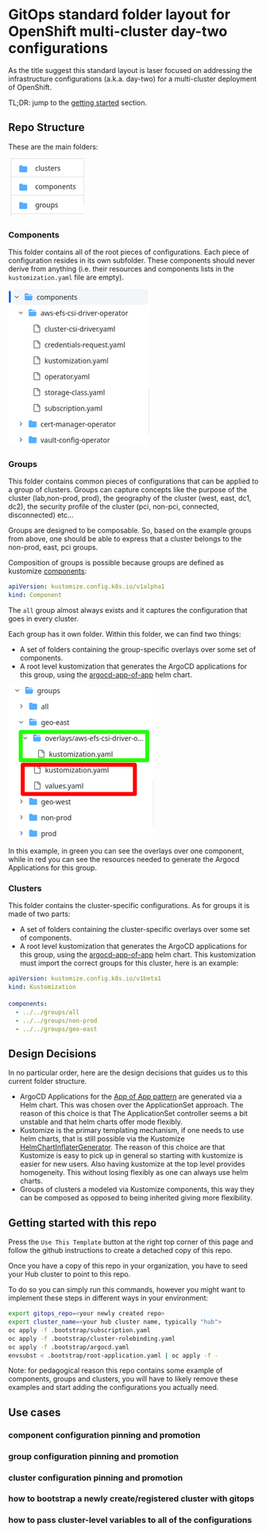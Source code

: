 # GitOps standard folder layout for OpenShift multi-cluster day-two configurations

As the title suggest this standard layout is laser focused on addressing the infrastructure configurations (a.k.a. day-two) for a multi-cluster deployment of OpenShift.

TL;DR: jump to the [getting started](#getting-started-with-this-repo) section.

## Repo Structure

These are the main folders:

![Folders](.docs/media/folders.png "Folders")

### Components

This folder contains all of the root pieces of configurations. Each piece of configuration resides in its own subfolder. These components should never derive from anything (i.e. their resources and components lists in the `kustomization.yaml` file are empty).

![Components](.docs/media/components.png "Components")

### Groups

This folder contains common pieces of configurations that can be applied to a group of clusters. Groups can capture concepts like the purpose of the cluster (lab,non-prod, prod), the geography of the cluster (west, east, dc1, dc2), the security profile of the cluster (pci, non-pci, connected, disconnected) etc...

Groups are designed to be composable. So, based on the example groups from above, one should be able to express that a cluster belongs to the non-prod, east, pci groups.

Composition of groups is possible because groups are defined as kustomize [components](https://kubectl.docs.kubernetes.io/references/kustomize/kustomization/components/):

```yaml
apiVersion: kustomize.config.k8s.io/v1alpha1
kind: Component
```

The `all` group almost always exists and it captures the configuration that goes in every cluster.

Each group has it own folder. Within this folder, we can find two things: 

- A set of folders containing the group-specific overlays over some set of components.
- A root level kustomization that generates the ArgoCD applications for this group, using the [argocd-app-of-app](.helm/charts/argocd-app-of-app/) helm chart.

![Groups](.docs/media/groups.png "Groups")

In this example, in green you can see the overlays over one component, while in red you can see the resources needed to generate the Argocd Applications for this group.

### Clusters

This folder contains the cluster-specific configurations. As for groups it is made of two parts:

- A set of folders containing the cluster-specific overlays over some set of components.
- A root level kustomization that generates the ArgoCD applications for this group, using the [argocd-app-of-app](.helm/charts/argocd-app-of-app/) helm chart. This kustomization must import the correct groups for this cluster, here is an example:

```yaml
apiVersion: kustomize.config.k8s.io/v1beta1
kind: Kustomization

components:
  - ../../groups/all
  - ../../groups/non-prod
  - ../../groups/geo-east
```

## Design Decisions

In no particular order, here are the design decisions that guides us to this current folder structure.

- ArgoCD Applications for the [App of App pattern](https://argo-cd.readthedocs.io/en/stable/operator-manual/cluster-bootstrapping/#app-of-apps-pattern) are generated via a Helm chart. This was chosen over the ApplicationSet approach. The reason of this choice is that The ApplicationSet controller seems a bit unstable and that helm charts offer mode flexibly.
- Kustomize is the primary templating mechanism, if one needs to use helm charts, that is still possible via the Kustomize [HelmChartInflaterGenerator](https://kubectl.docs.kubernetes.io/references/kustomize/builtins/#_helmchartinflationgenerator_). The reason of this choice are that Kustomize is easy to pick up in general so starting with kustomize is easier for new users. Also having kustomize at the top level provides homogeneity. This without losing flexibly as one can always use helm charts. 
- Groups of clusters a modeled via Kustomize components, this way they can be composed as opposed to being inherited giving more flexibility.


## Getting started with this repo

Press the `Use This Template` button at the right top corner of this page and follow the github instructions to create a detached copy of this repo.

Once you have a copy of this repo in your organization, you have to seed your Hub cluster to point to this repo.

To do so you can simply run this commands, however you might want to implement these steps in different ways in your environment:

```sh
export gitops_repo=<your newly created repo>
export cluster_name=<your hub cluster name, typically "hub">
oc apply -f .bootstrap/subscription.yaml
oc apply -f .bootstrap/cluster-rolebinding.yaml
oc apply -f .bootstrap/argocd.yaml
envsubst < .bootstrap/root-application.yaml | oc apply -f -
```

Note: for pedagogical reason this repo contains some example of components, groups and clusters, you will have to likely remove these examples and start adding the configurations you actually need.

## Use cases

### component configuration pinning and promotion

### group configuration pinning and promotion

### cluster configuration pinning and promotion

### how to bootstrap a newly create/registered cluster with gitops

### how to pass cluster-level variables to all of the configurations

